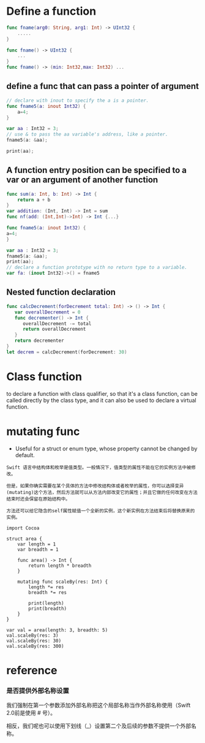 # Define a function
```swift
func fname(arg0: String, arg1: Int) -> UInt32 {
	.....
}

func fname() -> UInt32 {
	...
}
func fname() -> (min: Int32,max: Int32) ...
```

## define a func that can pass a pointer of argument
```swift
// declare with inout to specify the a is a pointer.
func fname5(a: inout Int32) {
	a=4;
}

var aa : Int32 = 3;
// use & to pass the aa variable's address, like a pointer.
fname5(a: &aa);

print(aa);
```

## A function entry position can be specified to a var or an argument of another function
```swift
func sum(a: Int, b: Int) -> Int {
    return a + b
}
var addition: (Int, Int) -> Int = sum
func nf(add: (Int,Int)->Int) -> Int {...}

func fname5(a: inout Int32) {
a=4;
}

var aa : Int32 = 3;
fname5(a: &aa);
print(aa);
// declare a function prototype with no return type to a variable.
var fa: (inout Int32)->() = fname5
```

## Nested function declaration
```swift
func calcDecrement(forDecrement total: Int) -> () -> Int {
   var overallDecrement = 0
   func decrementer() -> Int {
      overallDecrement -= total
      return overallDecrement
   }
   return decrementer
}
let decrem = calcDecrement(forDecrement: 30)
```


# Class function
to declare a function with class qualifier, so that it's a class function, can be called directly by the class type, and it can also be used to declare a virtual function.

# mutating func
- Useful for a struct or enum type, whose property cannot be changed by default.
```
Swift 语言中结构体和枚举是值类型。一般情况下，值类型的属性不能在它的实例方法中被修改。

但是，如果你确实需要在某个具体的方法中修改结构体或者枚举的属性，你可以选择变异(mutating)这个方法，然后方法就可以从方法内部改变它的属性；并且它做的任何改变在方法结束时还会保留在原始结构中。

方法还可以给它隐含的self属性赋值一个全新的实例，这个新实例在方法结束后将替换原来的实例。

import Cocoa

struct area {
    var length = 1
    var breadth = 1
    
    func area() -> Int {
        return length * breadth
    }
    
    mutating func scaleBy(res: Int) {
        length *= res
        breadth *= res
        
        print(length)
        print(breadth)
    }
}

var val = area(length: 3, breadth: 5)
val.scaleBy(res: 3)
val.scaleBy(res: 30)
val.scaleBy(res: 300)
```

# reference

### 是否提供外部名称设置

我们强制在第一个参数添加外部名称把这个局部名称当作外部名称使用（Swift 2.0前是使用 # 号）。

相反，我们呢也可以使用下划线（_）设置第二个及后续的参数不提供一个外部名称。